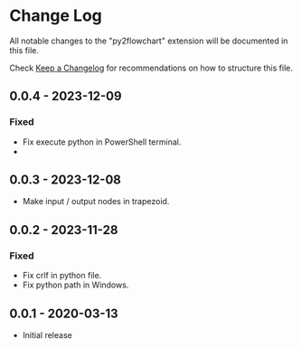 # Change Log

All notable changes to the "py2flowchart" extension will be documented in this file.

Check [Keep a Changelog](http://keepachangelog.com/) for recommendations on how to structure this file.

## 0.0.4 - 2023-12-09
### Fixed
- Fix execute python in PowerShell terminal.
- 
## 0.0.3 - 2023-12-08
- Make input / output nodes in trapezoid.

## 0.0.2 - 2023-11-28
### Fixed
- Fix crlf in python file.
- Fix python path in Windows.

## 0.0.1 - 2020-03-13
- Initial release


